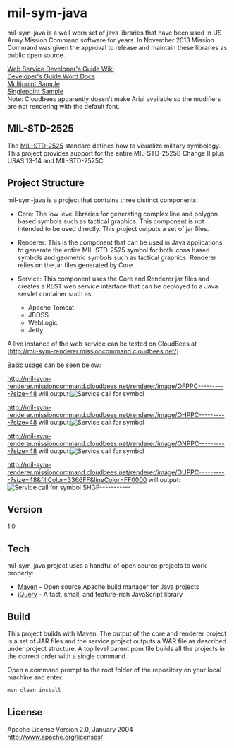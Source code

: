 mil-sym-java
=========
mil-sym-java is a well worn set of java libraries that have been used in US Army Mission Command software for years.  In November 2013 Mission Command was given the approval to release and maintain these libraries as public open source.  

[Web Service Developer's Guide Wiki](https://github.com/missioncommand/mil-sym-java/wiki/Developer's-Guide)  
[Developer's Guide Word Docs](https://github.com/missioncommand/mil-sym-java/blob/master/documentation)  
[Multipoint Sample](http://mil-sym-service.spinelli.cloudbees.net/multiPoints.html)  
[Singlepoint Sample](http://mil-sym-service.spinelli.cloudbees.net/singlePoints.html)  
Note: Cloudbees apparently doesn't make Arial available so the modifiers are not rendering with the default font.

MIL-STD-2525
-----------
The [MIL-STD-2525] standard defines how to visualize military symbology.  This project provides support for the entire MIL-STD-2525B Change II plus USAS 13-14 and MIL-STD-2525C.  

Project Structure
------------
mil-sym-java is a project that contains three distinct components:
- Core: The low level libraries for generating complex line and polygon based symbols such as tactical graphics.  This component is not intended to be used directly.  This project outputs a set of jar files.

- Renderer: This is the component that can be used in Java applications to generate the entire MIL-STD-2525 symbol for both icons based symbols and geometric symbols such as tactical graphics.  Renderer relies on the jar files generated by Core.

- Service: This component uses the Core and Renderer jar files and creates a REST web service interface that can be deployed to a Java servlet container such as:

  - Apache Tomcat
  - JBOSS
  - WebLogic
  - Jetty
  

A live instance of the web service can be tested on CloudBees at [http://mil-sym-renderer.missioncommand.cloudbees.net/]
 
Basic usage can be seen below:
 
http://mil-sym-renderer.missioncommand.cloudbees.net/renderer/image/OFPPC----------?size=48 
will output:![Service call for symbol](http://mil-sym-renderer.missioncommand.cloudbees.net/renderer/image/OFPPC----------?size=48)

http://mil-sym-renderer.missioncommand.cloudbees.net/renderer/image/OHPPC----------?size=48 
will output:![Service call for symbol](http://mil-sym-renderer.missioncommand.cloudbees.net/renderer/image/OHPPC----------?size=48)

http://mil-sym-renderer.missioncommand.cloudbees.net/renderer/image/ONPPC----------?size=48 
will output:![Service call for symbol](http://mil-sym-renderer.missioncommand.cloudbees.net/renderer/image/ONPPC----------?size=48)

http://mil-sym-renderer.missioncommand.cloudbees.net/renderer/image/OUPPC----------?size=48&fillColor=3366FF&lineColor=FF0000 
will output:![Service call for symbol SHGP-----------](http://mil-sym-renderer.missioncommand.cloudbees.net/renderer/image/OUPPC----------?size=48&fillColor=3366FF&lineColor=FF0000)


Version
----

1.0

Tech
-----------

mil-sym-java project uses a handful of open source projects to work properly:

* [Maven] - Open source Apache build manager for Java projects
* [jQuery] - A fast, small, and feature-rich JavaScript library 

Build
--------------
This project builds with Maven.  The output of the core and renderer project is a set of JAR files and the service project outputs a WAR file as described under project structure.  A top level parent pom file builds all the projects in the correct order with a single command. 

Open a command prompt to the root folder of the repository on your local machine and enter:
```sh
mvn clean install

```

License
----

Apache License
Version 2.0, January 2004
http://www.apache.org/licenses/

  [http://mil-sym-renderer.missioncommand.cloudbees.net/]: http://mil-sym-renderer.missioncommand.cloudbees.net/
  [Maven]: http://maven.apache.org/
  [jQuery]: http://jQuery.com
  [MIL-STD-2525]:http://www.everyspec.com/MIL-STD/MIL-STD-2000-2999/MIL-STD-2525_20727/
  
    
